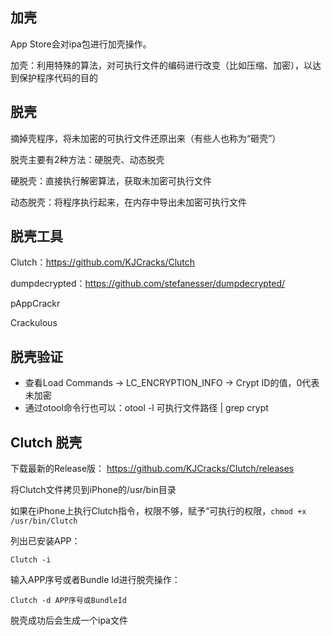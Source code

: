 ## 加壳

App Store会对ipa包进行加壳操作。

加壳：利用特殊的算法，对可执行文件的编码进行改变（比如压缩、加密），以达到保护程序代码的目的

## 脱壳

摘掉壳程序，将未加密的可执行文件还原出来（有些人也称为“砸壳”）

脱壳主要有2种方法：硬脱壳、动态脱壳

硬脱壳：直接执行解密算法，获取未加密可执行文件

动态脱壳：将程序执行起来，在内存中导出未加密可执行文件

## 脱壳工具

Clutch：https://github.com/KJCracks/Clutch

dumpdecrypted：https://github.com/stefanesser/dumpdecrypted/

pAppCrackr

Crackulous

## 脱壳验证

- 查看Load Commands -> LC_ENCRYPTION_INFO -> Crypt ID的值，0代表未加密
- 通过otool命令行也可以：otool  -l  可执行文件路径  |  grep  crypt 

## Clutch 脱壳

下载最新的Release版： https://github.com/KJCracks/Clutch/releases

将Clutch文件拷贝到iPhone的/usr/bin目录

如果在iPhone上执行Clutch指令，权限不够，赋予“可执行的权限，`chmod +x /usr/bin/Clutch`

列出已安装APP：

`Clutch -i`

输入APP序号或者Bundle Id进行脱壳操作：

`Clutch -d APP序号或BundleId`

脱壳成功后会生成一个ipa文件



